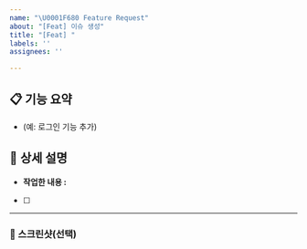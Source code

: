```yaml
---
name: "\U0001F680 Feature Request"
about: "[Feat] 이슈 생성"
title: "[Feat] "
labels: ''
assignees: ''

---
```


## 📋 기능 요약

<!-- 추가하려는 기능에 대한 간략한 설명을 작성하세요 -->

- (예: 로그인 기능 추가)

## 📌 상세 설명

<!-- 기능의 동작 방식 및 목적을 구체적으로 작성하세요 -->

- **작업한 내용 :**
- [ ]

---

### 📸 스크린샷(선택)

<!-- 관련 스크린샷, 로그 또는 참고 자료가 있다면 추가해주세요 -->
